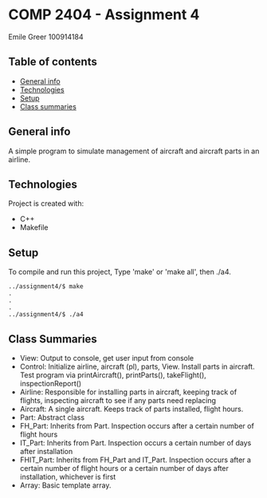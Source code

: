 # COMP 2404 - Assignment 4
Emile Greer
100914184

## Table of contents
* [General info](#general-info)
* [Technologies](#technologies)
* [Setup](#setup)
* [Class summaries](#class-summaries)

## General info
A simple program to simulate management of aircraft and aircraft parts in an airline.

## Technologies
Project is created with:
* C++
* Makefile

## Setup
To compile and run this project, Type 'make' or 'make all', then ./a4.

```
../assignment4/$ make
.
.
.
../assignment4/$ ./a4
```

## Class Summaries
* View: Output to console, get user input from console
* Control: Initialize airline, aircraft (pl), parts, View. Install parts in aircraft. Test program via printAircraft(), printParts(),
  takeFlight(), inspectionReport()
* Airline: Responsible for installing parts in aircraft, keeping track of flights, inspecting aircraft to see if any parts
  need replacing
* Aircraft: A single aircraft. Keeps track of parts installed, flight hours.
* Part: Abstract class
* FH_Part: Inherits from Part. Inspection occurs after a certain number of flight hours
* IT_Part: Inherits from Part. Inspection occurs a certain number of days after installation
* FHIT_Part: Inherits from FH_Part and IT_Part. Inspection occurs after a certain number of flight hours or a certain number
  of days after installation, whichever is first
* Array: Basic template array.

